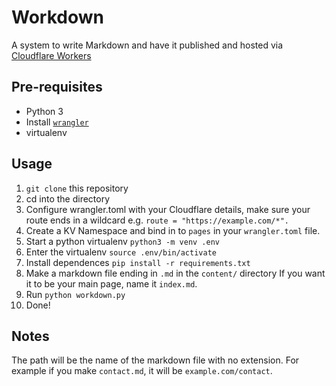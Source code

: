 # Workdown #

A system to write Markdown and have it published and hosted via [Cloudflare Workers](https://workers.cloudflare.com/)

## Pre-requisites ## 
* Python 3
* Install [`wrangler`](https://github.com/cloudflare/wrangler)
* virtualenv

## Usage ##
1. `git clone` this repository
2. cd into the directory
3. Configure wrangler.toml with your Cloudflare details, make sure your route ends in a wildcard e.g. `route = "https://example.com/*".`
4. Create a KV Namespace and bind in to `pages` in your `wrangler.toml` file.
4. Start a python virtualenv `python3 -m venv .env`
5. Enter the virtualenv `source .env/bin/activate`
6. Install dependences `pip install -r requirements.txt`
7. Make a markdown file ending in `.md` in the `content/` directory If you want it to be your main page, name it `index.md`.
8. Run `python workdown.py`
9. Done!

## Notes ##
The path will be the name of the markdown file with no extension. For example if you make `contact.md`, it will be `example.com/contact`.

